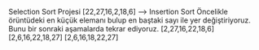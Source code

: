Selection Sort Projesi
[22,27,16,2,18,6] --> Insertion Sort
Öncelikle örüntüdeki en küçük elemanı bulup en baştaki sayı ile yer değiştiriyoruz. Bunu bir sonraki aşamalarda tekrar ediyoruz.
[2,27,16,22,18,6]
[2,6,16,22,18,27]
[2,6,16,18,22,27]
